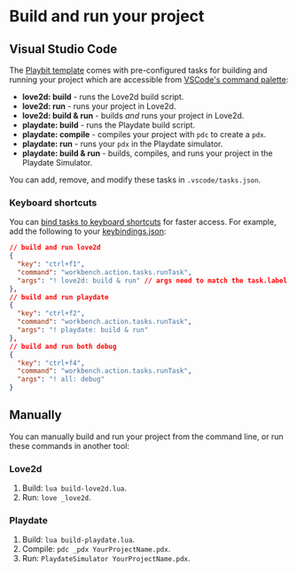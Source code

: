 # Build and run your project

## Visual Studio Code

The [Playbit template](https://github.com/GamesRightMeow/playbit-template) comes with pre-configured tasks for building and running your project which are accessible from [VSCode's command palette](https://code.visualstudio.com/docs/getstarted/userinterface#_command-palette):
- **love2d: build** - runs the Love2d build script.
- **love2d: run** - runs your project in Love2d.
- **love2d: build & run** - builds _and_ runs your project in Love2d.
- **playdate: build** - runs the Playdate build script.
- **playdate: compile** - compiles your project with `pdc` to create a `pdx`.
- **playdate: run** - runs your `pdx` in the Playdate simulator.
- **playdate: build & run** - builds, compiles, and runs your project in the Playdate Simulator.

You can add, remove, and modify these tasks in `.vscode/tasks.json`.

### Keyboard shortcuts

You can [bind tasks to keyboard shortcuts](https://code.visualstudio.com/docs/editor/tasks#_binding-keyboard-shortcuts-to-tasks) for faster access. For example, add the following to your [keybindings.json](https://code.visualstudio.com/docs/getstarted/keybindings#_advanced-customization):

```json
// build and run love2d
{
  "key": "ctrl+f1",
  "command": "workbench.action.tasks.runTask",
  "args": "! love2d: build & run" // args need to match the task.label exactly
},
// build and run playdate
{
  "key": "ctrl+f2",
  "command": "workbench.action.tasks.runTask",
  "args": "! playdate: build & run"
},
// build and run both debug
{
  "key": "ctrl+f4",
  "command": "workbench.action.tasks.runTask",
  "args": "! all: debug"
}
```

<!-- TODO: when nova configs are added, mention them here -->
<!-- ## Nova -->

## Manually

You can manually build and run your project from the command line, or run these commands in another tool:

### Love2d

1. Build: `lua build-love2d.lua`.
1. Run: `love _love2d`.

### Playdate

1. Build: `lua build-playdate.lua`.
1. Compile: `pdc _pdx YourProjectName.pdx`.
1. Run: `PlaydateSimulator YourProjectName.pdx`.